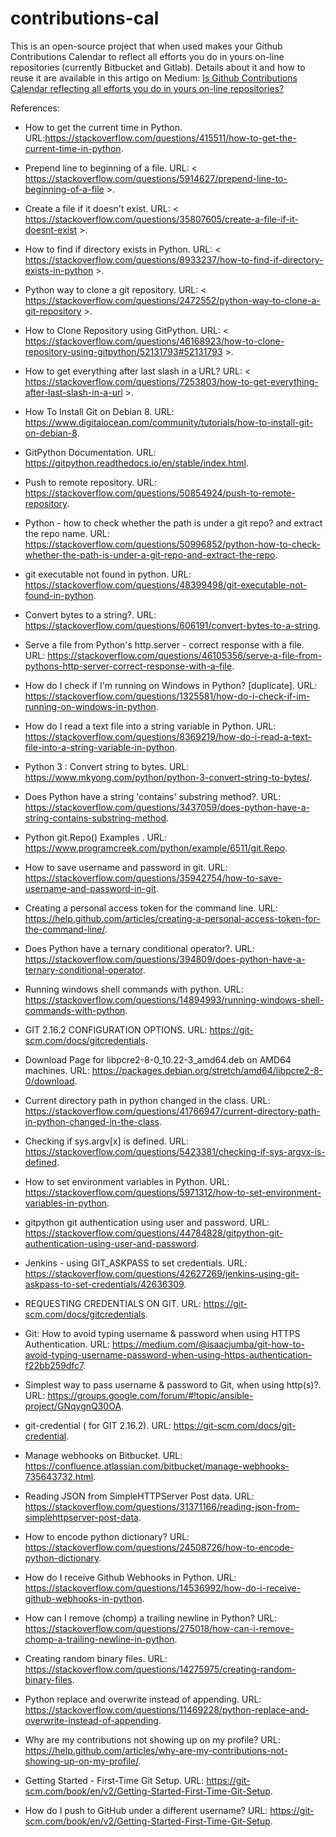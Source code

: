 # contributions-cal

This is an open-source project that when used makes your Github Contributions Calendar to reflect all efforts you do in yours on-line repositories (currently Bitbucket and Gitlab). Details about it and how to reuse it are available in this artigo on Medium: [Is Github Contributions Calendar reflecting all efforts you do in yours on-line repositories?](https://medium.com/@flauberjp/is-github-contributions-calendar-reflecting-all-efforts-you-do-in-your-on-line-repositories-1550f7961278)



References:
* How to get the current time in Python. URL:<https://stackoverflow.com/questions/415511/how-to-get-the-current-time-in-python>.

* Prepend line to beginning of a file. URL: < https://stackoverflow.com/questions/5914627/prepend-line-to-beginning-of-a-file >.

* Create a file if it doesn't exist. URL: < https://stackoverflow.com/questions/35807605/create-a-file-if-it-doesnt-exist >.

* How to find if directory exists in Python. URL: < https://stackoverflow.com/questions/8933237/how-to-find-if-directory-exists-in-python >.

* Python way to clone a git repository. URL: < https://stackoverflow.com/questions/2472552/python-way-to-clone-a-git-repository >. 

* How to Clone Repository using GitPython. URL: < https://stackoverflow.com/questions/46168923/how-to-clone-repository-using-gitpython/52131793#52131793 >.

* How to get everything after last slash in a URL? URL: < https://stackoverflow.com/questions/7253803/how-to-get-everything-after-last-slash-in-a-url >.

* How To Install Git on Debian 8. URL: <https://www.digitalocean.com/community/tutorials/how-to-install-git-on-debian-8>.

* GitPython Documentation. URL: <https://gitpython.readthedocs.io/en/stable/index.html>.

* Push to remote repository. URL: <https://stackoverflow.com/questions/50854924/push-to-remote-repository>.

* Python - how to check whether the path is under a git repo? and extract the repo name. URL: <https://stackoverflow.com/questions/50996852/python-how-to-check-whether-the-path-is-under-a-git-repo-and-extract-the-repo>.

* git executable not found in python. URL: <https://stackoverflow.com/questions/48399498/git-executable-not-found-in-python>.

* Convert bytes to a string?. URL: <https://stackoverflow.com/questions/606191/convert-bytes-to-a-string>.

* Serve a file from Python's http.server - correct response with a file. URL: <https://stackoverflow.com/questions/46105356/serve-a-file-from-pythons-http-server-correct-response-with-a-file>.

* How do I check if I'm running on Windows in Python? [duplicate]. URL: <https://stackoverflow.com/questions/1325581/how-do-i-check-if-im-running-on-windows-in-python>.

* How do I read a text file into a string variable in Python. URL: <https://stackoverflow.com/questions/8369219/how-do-i-read-a-text-file-into-a-string-variable-in-python>.

* Python 3 : Convert string to bytes. URL: <https://www.mkyong.com/python/python-3-convert-string-to-bytes/>.

* Does Python have a string 'contains' substring method?. URL: <https://stackoverflow.com/questions/3437059/does-python-have-a-string-contains-substring-method>.

* Python git.Repo() Examples . URL: <https://www.programcreek.com/python/example/6511/git.Repo>.

* How to save username and password in git. URL: <https://stackoverflow.com/questions/35942754/how-to-save-username-and-password-in-git>.

* Creating a personal access token for the command line. URL: <https://help.github.com/articles/creating-a-personal-access-token-for-the-command-line/>.

* Does Python have a ternary conditional operator?. URL: <https://stackoverflow.com/questions/394809/does-python-have-a-ternary-conditional-operator>.

* Running windows shell commands with python. URL: <https://stackoverflow.com/questions/14894993/running-windows-shell-commands-with-python>.

* GIT 2.16.2 CONFIGURATION OPTIONS. URL: <https://git-scm.com/docs/gitcredentials>.

* Download Page for libpcre2-8-0_10.22-3_amd64.deb on AMD64 machines. URL: <https://packages.debian.org/stretch/amd64/libpcre2-8-0/download>.

* Current directory path in python changed in the class. URL: <https://stackoverflow.com/questions/41766947/current-directory-path-in-python-changed-in-the-class>.

* Checking if sys.argv[x] is defined. URL: <https://stackoverflow.com/questions/5423381/checking-if-sys-argvx-is-defined>.

* How to set environment variables in Python. URL: <https://stackoverflow.com/questions/5971312/how-to-set-environment-variables-in-python>.

* gitpython git authentication using user and password. URL: <https://stackoverflow.com/questions/44784828/gitpython-git-authentication-using-user-and-password>.

* Jenkins - using GIT_ASKPASS to set credentials. URL: <https://stackoverflow.com/questions/42627269/jenkins-using-git-askpass-to-set-credentials/42636309>.

* REQUESTING CREDENTIALS ON GIT. URL: <https://git-scm.com/docs/gitcredentials>.

* Git: How to avoid typing username & password when using HTTPS Authentication. URL: <https://medium.com/@isaacjumba/git-how-to-avoid-typing-username-password-when-using-https-authentication-f22bb259dfc7>.

* Simplest way to pass username & password to Git, when using http(s)?. URL: <https://groups.google.com/forum/#!topic/ansible-project/GNqygnQ30OA>.

* git-credential ( for GIT 2.16.2). URL: <https://git-scm.com/docs/git-credential>.

* Manage webhooks on Bitbucket. URL: <https://confluence.atlassian.com/bitbucket/manage-webhooks-735643732.html>.

* Reading JSON from SimpleHTTPServer Post data. URL: <https://stackoverflow.com/questions/31371166/reading-json-from-simplehttpserver-post-data>.

* How to encode python dictionary? URL: <https://stackoverflow.com/questions/24508726/how-to-encode-python-dictionary>.

* How do I receive Github Webhooks in Python. URL: <https://stackoverflow.com/questions/14536992/how-do-i-receive-github-webhooks-in-python>.

* How can I remove (chomp) a trailing newline in Python? URL: <https://stackoverflow.com/questions/275018/how-can-i-remove-chomp-a-trailing-newline-in-python>.

* Creating random binary files. URL: <https://stackoverflow.com/questions/14275975/creating-random-binary-files>.

* Python replace and overwrite instead of appending. URL: <https://stackoverflow.com/questions/11469228/python-replace-and-overwrite-instead-of-appending>.

* Why are my contributions not showing up on my profile? URL: <https://help.github.com/articles/why-are-my-contributions-not-showing-up-on-my-profile/>.

* Getting Started - First-Time Git Setup. URL: <https://git-scm.com/book/en/v2/Getting-Started-First-Time-Git-Setup>.

* How do I push to GitHub under a different username? URL: <https://git-scm.com/book/en/v2/Getting-Started-First-Time-Git-Setup>.